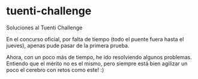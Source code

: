tuenti-challenge
================

Soluciones al Tuenti Challenge

En el concurso oficial, por falta de tiempo (todo el puente fuera hasta el jueves), apenas pude pasar de la primera prueba.

Ahora, con un poco más de tiempo, he ido resolviendo algunos problemas. Entiendo que el mérito no es el mismo, pero siempre está bien agilizar un poco el cerebro con retos como este! :)
